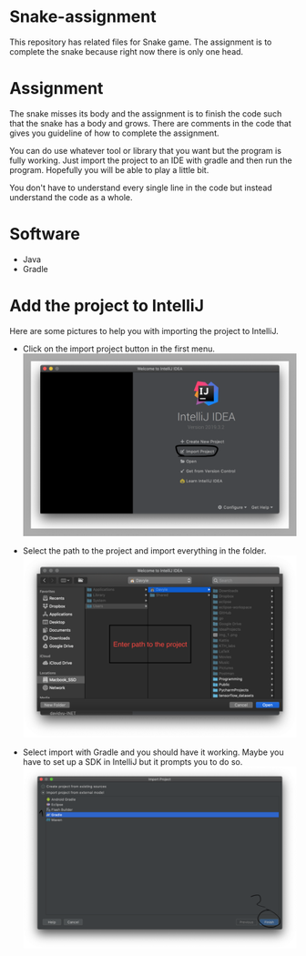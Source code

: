 # Snake-assignment
This repository has related files for Snake game. The assignment is to complete the snake because right now there is only one head. 

# Assignment 
The snake misses its body and the assignment is to finish the code such that the snake has a body and grows. There are 
comments in the code that gives you guideline of how to complete the assignment. 

You can do use whatever tool or library that you want but the program is fully working. Just import the project to an IDE with gradle and then run the program. Hopefully you will be able to play a little bit. 

You don't have to understand every single line in the code but instead understand the code as a whole. 

# Software 
* Java 
* Gradle 

# Add the project to IntelliJ 
Here are some pictures to help you with importing the project to IntelliJ. 
* Click on the import project button in the first menu. 
![](images/pic1.png)

* Select the path to the project and import everything in the folder. 
![](images/pic2.png)

* Select import with Gradle and you should have it working. Maybe you have to set up a SDK in IntelliJ but it prompts you to do so.
![](images/pic3.png)
